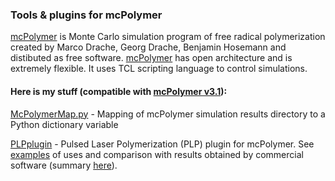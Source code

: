 ### Tools & plugins for mcPolymer

[mcPolymer](https://www.itc.tu-clausthal.de/mcpolymer/) is Monte Carlo simulation program of free radical polymerization created by Marco Drache, Georg Drache, Benjamin Hosemann and distibuted as free software. [mcPolymer](https://www.itc.tu-clausthal.de/fileadmin/zip/mcPolymer-v3.1.zip) has open architecture and is extremely flexible. It uses TCL scripting language to control simulations.

#### Here is my stuff (compatible with [mcPolymer v3.1](https://www.itc.tu-clausthal.de/fileadmin/zip/mcPolymer-v3.1.zip)):

[McPolymerMap.py](https://github.com/sbednarz/mcPolymerStuff/blob/master/McPolymerMap.py) - Mapping of mcPolymer simulation results directory to a Python dictionary variable


[PLPplugin](https://github.com/sbednarz/mcPolymerStuff/tree/master/PLPplugin) - Pulsed Laser Polymerization (PLP) plugin for mcPolymer. See [examples](https://github.com/sbednarz/mcPolymerStuff/tree/master/PLPplugin/examples) of uses and comparison with results obtained by commercial software (summary [here](https://github.com/sbednarz/mcPolymerStuff/blob/master/PLPplugin/examples/examples.pdf)).
